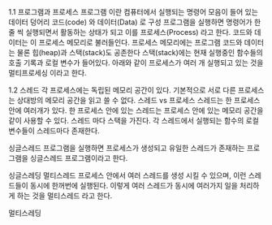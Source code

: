 1.1 프로그램과 프로세스
프로그램 이란 컴퓨터에서 실행되는 명령어 모음이 들어 있는 데이터 덩어리
코드(code) 와 데이터(Data) 로 구성
프로그램을 실행하면 명령어가 한 줄 씩 실행되면서 활동하는 상태가 되고 이를 프로세스(Process) 라고 한다.
코드와 데이터는 이 프로세스 메모리로 불러들인다.
프로세스 메모리에는 프로그램 코드와 데이터는 물론 힙(heap)과 스택(stack)도 공존한다
스택(stack)에는 현재 실행중인 함수들의 호출 기록과 로컬 변수가 들어있다.
아래와 같이 프로세스가 여러 개 실행되고 있는 것을 멀티프로세싱 이라고 한다.

1.2  스레드
각 프로세스에는 독립된 메모리 공간이 있다. 기본적으로 서로 다른 프로세스는 상대방의 메모리 공간을 읽고 쓸 수 없다.
스레드 vs 프로세스
스레드는 한 프로세스 안에 여러개가 있다.
한 프로세스 안에 있는 스레드는 프로세스 안에 있는 메모리 공간을 같이 사용할 수 있다.
스레드 마다 스택을 가진다. 각 스레드에서 실행되는 함수의 로컬 변수들이 스레드마다 존재한다.
 

싱글스레드
프로그램을 실행하면 프로세스가 생성되고 유일한 스레드가 존재하는 프로그램을 싱글스레드 프로그램이라고 한다.
 

싱글스레딩
멀티스레드
프로세스 안에서 여러 스레드를 생성 시킬 수 있으며, 이런 스레드들이 동시에 한꺼번에 실행된다. 이렇게 여러 스레드가 동시에 여러가지 일을 처리하게 하는 것을 멀티스레드 라고 한다.
 

멀티스레딩
